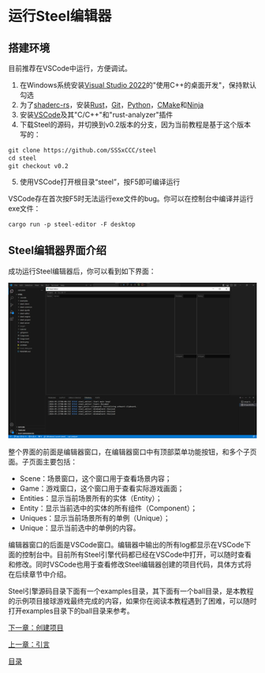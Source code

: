 # 运行Steel编辑器

## 搭建环境

目前推荐在VSCode中运行，方便调试。
1. 在Windows系统安装[Visual Studio 2022][Visual Studio 2022]的"使用C++的桌面开发"，保持默认勾选
2. 为了[shaderc-rs][shaderc-rs]，安装[Rust][Rust]，[Git][Git]，[Python][Python]，[CMake][CMake]和[Ninja][Ninja]
3. 安装[VSCode][VSCode]及其"C/C++"和"rust-analyzer"插件
4. 下载Steel的源码，并切换到v0.2版本的分支，因为当前教程是基于这个版本写的：
```
git clone https://github.com/SSSxCCC/steel
cd steel
git checkout v0.2
```
5. 使用VSCode打开根目录“steel”，按F5即可编译运行

VSCode存在首次按F5时无法运行exe文件的bug。你可以在控制台中编译并运行exe文件：

```
cargo run -p steel-editor -F desktop
```

## Steel编辑器界面介绍

成功运行Steel编辑器后，你可以看到如下界面：

![image](../images/steel-editor.png)

整个界面的前面是编辑器窗口，在编辑器窗口中有顶部菜单功能按钮，和多个子页面。子页面主要包括：
* Scene：场景窗口，这个窗口用于查看场景内容；
* Game：游戏窗口，这个窗口用于查看实际游戏画面；
* Entities：显示当前场景所有的实体（Entity）；
* Entity：显示当前选中的实体的所有组件（Component）；
* Uniques：显示当前场景所有的单例（Unique）；
* Unique：显示当前选中的单例的内容。

编辑器窗口的后面是VSCode窗口。编辑器中输出的所有log都显示在VSCode下面的控制台中。目前所有Steel引擎代码都已经在VSCode中打开，可以随时查看和修改。同时VSCode也用于查看修改Steel编辑器创建的项目代码，具体方式将在后续章节中介绍。

Steel引擎源码目录下面有一个examples目录，其下面有一个ball目录，是本教程的示例项目接球游戏最终完成的内容，如果你在阅读本教程遇到了困难，可以随时打开examples目录下的ball目录来参考。

[下一章：创建项目][3]

[上一章：引言][1]

[目录][0]

[0]: 目录.md
[1]: 1-引言.md
[2]: 2-运行Steel编辑器.md
[3]: 3-创建项目.md
[4]: 4-场景搭建.md
[5]: 5-实现Engine.md
[6]: 6-玩家控制.md
[7]: 7-推一下球.md
[8]: 8-游戏失败.md
[9]: 9-主菜单.md
[Rust]: https://www.rust-lang.org/
[Git]: https://git-scm.com/
[Python]: https://www.python.org/
[CMake]: https://cmake.org/
[Ninja]: https://github.com/ninja-build/ninja/releases
[shaderc-rs]: https://github.com/google/shaderc-rs
[Visual Studio 2022]: https://visualstudio.microsoft.com/vs/
[VSCode]: https://code.visualstudio.com/
